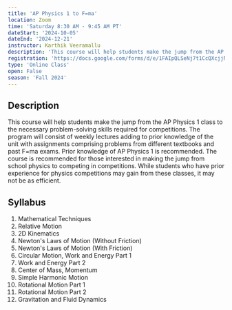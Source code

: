 ```yaml
---
title: 'AP Physics 1 to F=ma'
location: Zoom
time: 'Saturday 8:30 AM - 9:45 AM PT'
dateStart: '2024-10-05'
dateEnd: '2024-12-21'
instructor: Karthik Veeramallu
description: 'This course will help students make the jump from the AP Physics 1 class to the necessary problem-solving skills required for competitions. Prior knowledge of AP Physics 1 is recommended but not required.'
registration: 'https://docs.google.com/forms/d/e/1FAIpQLSeNj7t1CcQXcjjNtp22xU0Qp47M51n42pvYte5TSmttnsGB9A/viewform?usp=sharing'
type: 'Online Class'
open: False
season: 'Fall 2024'
---
```


## Description

This course will help students make the jump from the AP Physics 1 class to the necessary problem-solving skills required for competitions. The program will consist of weekly lectures adding to prior knowledge of the unit with assignments comprising problems from different textbooks and past F=ma exams. Prior knowledge of AP Physics 1 is recommended. The course is recommended for those interested in making the jump from school physics to competing in competitions. While students who have prior experience for physics competitions may gain from these classes, it may not be as efficient.

## Syllabus

1.	Mathematical Techniques
2.	Relative Motion
3.	2D Kinematics
4.	Newton's Laws of Motion (Without Friction)
5.	Newton's Laws of Motion (With Friction)
6.	Circular Motion, Work and Energy Part 1
7.	Work and Energy Part 2
8.	Center of Mass, Momentum
9.	Simple Harmonic Motion
10.	Rotational Motion Part 1
11.	Rotational Motion Part 2
12.	Gravitation and Fluid Dynamics
